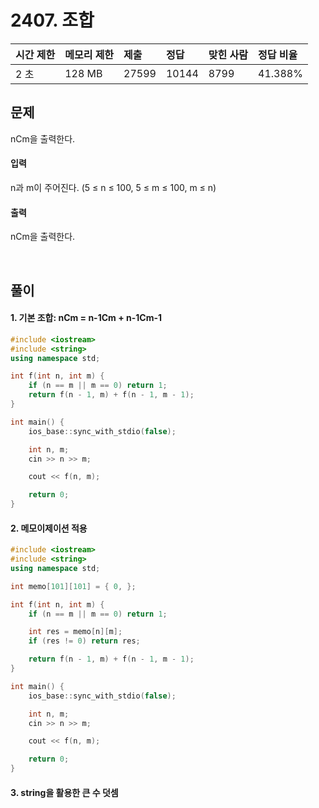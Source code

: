 # 2407. 조합

| 시간 제한 | 메모리 제한 | 제출  | 정답  | 맞힌 사람 | 정답 비율 |
| :-------- | :---------- | :---- | :---- | :-------- | :-------- |
| 2 초      | 128 MB      | 27599 | 10144 | 8799      | 41.388%   |

## 문제

nCm을 출력한다.

#### 입력

n과 m이 주어진다. (5 ≤ n ≤ 100, 5 ≤ m ≤ 100, m ≤ n)

#### 출력

nCm을 출력한다.

<br/>

## 풀이

#### 1. 기본 조합: nCm = n-1Cm + n-1Cm-1

```c++
#include <iostream>
#include <string>
using namespace std;

int f(int n, int m) {
	if (n == m || m == 0) return 1;
	return f(n - 1, m) + f(n - 1, m - 1);
}

int main() {
	ios_base::sync_with_stdio(false);

	int n, m;
	cin >> n >> m;

	cout << f(n, m);

	return 0;
}
```

#### 2. 메모이제이션 적용

```c++
#include <iostream>
#include <string>
using namespace std;

int memo[101][101] = { 0, };

int f(int n, int m) {
	if (n == m || m == 0) return 1;

	int res = memo[n][m];
	if (res != 0) return res;

	return f(n - 1, m) + f(n - 1, m - 1);
}

int main() {
	ios_base::sync_with_stdio(false);

	int n, m;
	cin >> n >> m;

	cout << f(n, m);

	return 0;
}
```

#### 3. string을 활용한 큰 수 덧셈
